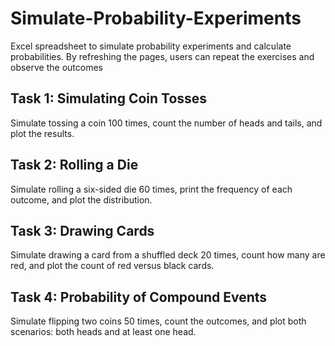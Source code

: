 # Simulate-Probability-Experiments
Excel spreadsheet to simulate probability experiments and calculate probabilities. By refreshing the pages, users can repeat the exercises and observe the outcomes

## Task 1: Simulating Coin Tosses

Simulate tossing a coin 100 times, count the number of heads and tails, and plot the results.

## Task 2: Rolling a Die

Simulate rolling a six-sided die 60 times, print the frequency of each outcome, and plot the distribution.

## Task 3: Drawing Cards

Simulate drawing a card from a shuffled deck 20 times, count how many are red, and plot the count of red versus black cards.

## Task 4: Probability of Compound Events

Simulate flipping two coins 50 times, count the outcomes, and plot both scenarios: both heads and at least one head.
